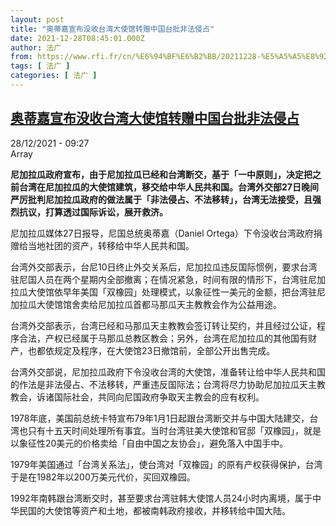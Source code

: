 ```yaml
---
layout: post
title: "奥蒂嘉宣布没收台湾大使馆转赠中国台批非法侵占"
date: 2021-12-28T08:45:01.000Z
author: 法广
from: https://www.rfi.fr/cn/%E6%94%BF%E6%B2%BB/20211228-%E5%A5%A5%E8%92%82%E5%98%89%E5%AE%A3%E5%B8%83%E6%B2%A1%E6%94%B6%E5%8F%B0%E6%B9%BE%E5%A4%A7%E4%BD%BF%E9%A6%86%E8%BD%AC%E8%B5%A0%E4%B8%AD%E5%9B%BD%E5%8F%B0%E6%89%B9%E9%9D%9E%E6%B3%95%E4%BE%B5%E5%8D%A0
tags: [ 法广 ]
categories: [ 法广 ]
---
```

<!--1640681101000-->
[奥蒂嘉宣布没收台湾大使馆转赠中国台批非法侵占](https://www.rfi.fr/cn/%E6%94%BF%E6%B2%BB/20211228-%E5%A5%A5%E8%92%82%E5%98%89%E5%AE%A3%E5%B8%83%E6%B2%A1%E6%94%B6%E5%8F%B0%E6%B9%BE%E5%A4%A7%E4%BD%BF%E9%A6%86%E8%BD%AC%E8%B5%A0%E4%B8%AD%E5%9B%BD%E5%8F%B0%E6%89%B9%E9%9D%9E%E6%B3%95%E4%BE%B5%E5%8D%A0)
------

<div>
<div>28/12/2021 - 09:27</div>Array<p><strong>                    尼加拉瓜政府宣布，由于尼加拉瓜已经和台湾断交，基于「一中原则」，决定把之前台湾在尼加拉瓜的大使馆建筑，移交给中华人民共和国。台湾外交部27日晚间严厉批判尼加拉瓜政府的做法属于「非法侵占、不法移转」，台湾无法接受，且强烈抗议，打算透过国际诉讼，展开救济。                </strong></p><div >                    <p>尼加拉瓜媒体27日报导，尼国总统奥蒂嘉（Daniel Ortega）下令没收台湾政府捐赠给当地社团的资产，转移给中华人民共和国。</p><p>台湾外交部表示，台尼10日终止外交关系后，尼加拉瓜违反国际惯例，要求台湾驻尼国人员在两个星期内全部撤离；在情况紧急，时间有限的情形下，台湾驻尼加拉瓜大使馆依早年美国「双橡园」处理模式，以象征性一美元的金额，把台湾驻尼加拉瓜大使馆馆舍卖给尼加拉瓜首都马那瓜天主教教会作为公益用途。</p><p>台湾外交部表示，台湾已经和马那瓜天主教教会签订转让契约，并且经过公证，程序合法，产权已经属于马那瓜总教区教会；另外，台湾在尼加拉瓜的其他国有财产，也都依规定及程序，在大使馆23日撤馆前，全部公开出售完成。</p><p>台湾外交部说，尼加拉瓜政府下令没收台湾的大使馆，准备转让给中华人民共和国的作法是非法侵占、不法移转，严重违反国际法；台湾将尽力协助尼加拉瓜天主教教会，诉诸国际社会，共同向尼国政府争取天主教会的应有权利。</p><p>1978年底，美国前总统卡特宣布79年1月1日起跟台湾断交并与中国大陆建交，台湾也只有十五天时间处理所有事宜。当时台湾驻美大使馆和官邸「双橡园」，就是以象征性20美元的价格卖给「自由中国之友协会」，避免落入中国手中。</p><p>1979年美国通过「台湾关系法」，使台湾对「双橡园」的原有产权获得保护，台湾于是在1982年以200万美元代价，买回双橡园。 </p><p>1992年南韩跟台湾断交时，甚至要求台湾驻韩大使馆人员24小时内离境，属于中华民国的大使馆等资产和土地，都被南韩政府接收，并移转给中国大陆。</p>                                            <div data-selfpromo-newsletter>    </div>    <div data-selfpromo-app>    </div>                </div>
</div>
